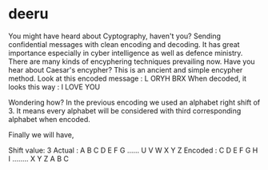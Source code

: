 # deeru
You might have heard about Cyptography, haven't you? 
Sending confidential messages with clean encoding and decoding.
It has great importance especially in cyber intelligence as well as defence ministry. There are many kinds of encyphering techniques prevailing now.
Have you hear about Caesar's encypher?
This is an ancient and simple encypher method. 
 Look at this encoded message  : L ORYH BRX 
When decoded, it looks this way : I LOVE YOU 


Wondering how?
In the previous encoding we used an alphabet right shift of 3. 
It means every alphabet will be considered with third corresponding alphabet when encoded. 


Finally we will have,

Shift value: 3 
Actual     : A B C D E F G ...... U V W X Y Z 
Encoded : C D E F G H I ........ X Y Z A B C 
